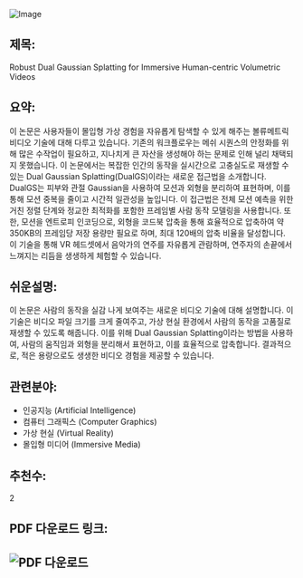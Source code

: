 ![Image](https://cdn-thumbnails.huggingface.co/social-thumbnails/papers/2409.08353.png)

## 제목:
Robust Dual Gaussian Splatting for Immersive Human-centric Volumetric Videos

## 요약:
이 논문은 사용자들이 몰입형 가상 경험을 자유롭게 탐색할 수 있게 해주는 볼류메트릭 비디오 기술에 대해 다루고 있습니다. 기존의 워크플로우는 메쉬 시퀀스의 안정화를 위해 많은 수작업이 필요하고, 지나치게 큰 자산을 생성해야 하는 문제로 인해 널리 채택되지 못했습니다. 이 논문에서는 복잡한 인간의 동작을 실시간으로 고충실도로 재생할 수 있는 Dual Gaussian Splatting(DualGS)이라는 새로운 접근법을 소개합니다. DualGS는 피부와 관절 Gaussian을 사용하여 모션과 외형을 분리하여 표현하며, 이를 통해 모션 중복을 줄이고 시간적 일관성을 높입니다. 이 접근법은 전체 모션 예측을 위한 거친 정렬 단계와 정교한 최적화를 포함한 프레임별 사람 동작 모델링을 사용합니다. 또한, 모션을 엔트로피 인코딩으로, 외형을 코드북 압축을 통해 효율적으로 압축하여 약 350KB의 프레임당 저장 용량만 필요로 하며, 최대 120배의 압축 비율을 달성합니다. 이 기술을 통해 VR 헤드셋에서 음악가의 연주를 자유롭게 관람하며, 연주자의 손끝에서 느껴지는 리듬을 생생하게 체험할 수 있습니다.

## 쉬운설명:
이 논문은 사람의 동작을 실감 나게 보여주는 새로운 비디오 기술에 대해 설명합니다. 이 기술은 비디오 파일 크기를 크게 줄여주고, 가상 현실 환경에서 사람의 동작을 고품질로 재생할 수 있도록 해줍니다. 이를 위해 Dual Gaussian Splatting이라는 방법을 사용하여, 사람의 움직임과 외형을 분리해서 표현하고, 이를 효율적으로 압축합니다. 결과적으로, 적은 용량으로도 생생한 비디오 경험을 제공할 수 있습니다.

## 관련분야:
- 인공지능 (Artificial Intelligence)
- 컴퓨터 그래픽스 (Computer Graphics)
- 가상 현실 (Virtual Reality)
- 몰입형 미디어 (Immersive Media)

## 추천수:
2

## PDF 다운로드 링크:
![PDF 다운로드](https://arxiv.org/pdf/2409.08353)
---

